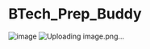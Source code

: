 ﻿# BTech_Prep_Buddy

![image](https://github.com/user-attachments/assets/26a4e934-ab15-4f7f-b9bb-8caea1267745)
![Uploading image.png…]()

